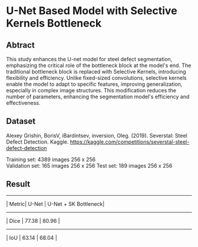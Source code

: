 # U-Net Based Model with Selective Kernels Bottleneck

## Abtract
This study enhances the U-net model for steel defect segmentation, emphasizing the critical role of the bottleneck block at the model's end. The traditional bottleneck block is replaced with Selective Kernels, introducing flexibility and efficiency. Unlike fixed-sized convolutions, selective kernels enable the model to adapt to specific features, improving generalization, especially in complex image structures. This modification reduces the number of parameters, enhancing the segmentation model's efficiency and effectiveness.

## Dataset
Alexey Grishin, BorisV, iBardintsev, inversion, Oleg. (2019). Severstal: Steel Defect Detection. Kaggle. https://kaggle.com/competitions/severstal-steel-defect-detection 

Training set: 4389 images 256 x 256  
Validation set: 165 images 256 x 256
Test set: 189 images 256 x 256

## Result
________________________________________
| Metric| U-Net	| U-Net + SK Bottleneck|
________________________________________
| Dice	| 77.38	|     80.96            |
________________________________________
| IoU	  | 63.14	|     68.04            |
